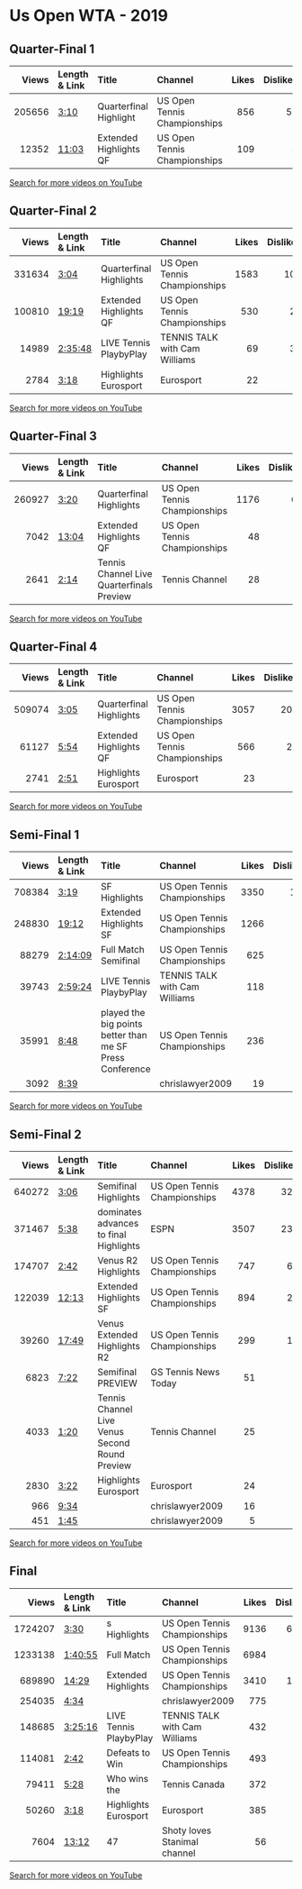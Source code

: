 
# Us Open WTA - 2019
    
## Quarter-Final 1
|   Views | Length & Link                                        | Title                     | Channel                      |   Likes |   Dislikes |
|--------:|:-----------------------------------------------------|:--------------------------|:-----------------------------|--------:|-----------:|
|  205656 | [3:10](https://www.youtube.com/watch?v=-LPRN804yXw)  | Quarterfinal Highlight    | US Open Tennis Championships |     856 |         55 |
|   12352 | [11:03](https://www.youtube.com/watch?v=oIw-oi1mjlA) | Extended Highlights    QF | US Open Tennis Championships |     109 |          4 |

[Search for more videos on YouTube](https://www.youtube.com/results?search_query=%22us+open%22+%22Bencic%22+%22Vekic%22+%222019%22+%22highlights%22)     

## Quarter-Final 2
|   Views | Length & Link                                          | Title                     | Channel                       |   Likes |   Dislikes |
|--------:|:-------------------------------------------------------|:--------------------------|:------------------------------|--------:|-----------:|
|  331634 | [3:04](https://www.youtube.com/watch?v=xOpDnUDg2cM)    | Quarterfinal Highlights   | US Open Tennis Championships  |    1583 |        103 |
|  100810 | [19:19](https://www.youtube.com/watch?v=qetN6-0VrS4)   | Extended Highlights    QF | US Open Tennis Championships  |     530 |         27 |
|   14989 | [2:35:48](https://www.youtube.com/watch?v=pZwul6yu5vU) | LIVE Tennis PlaybyPlay    | TENNIS TALK with Cam Williams |      69 |         37 |
|    2784 | [3:18](https://www.youtube.com/watch?v=Lt_GcK3Vbfo)    | Highlights     Eurosport  | Eurosport                     |      22 |          1 |

[Search for more videos on YouTube](https://www.youtube.com/results?search_query=%22us+open%22+%22Andreescu%22+%22Mertens%22+%222019%22+%22highlights%22)     

## Quarter-Final 3
|   Views | Length & Link                                        | Title                                            | Channel                      |   Likes |   Dislikes |
|--------:|:-----------------------------------------------------|:-------------------------------------------------|:-----------------------------|--------:|-----------:|
|  260927 | [3:20](https://www.youtube.com/watch?v=d2as-InqNdQ)  | Quarterfinal Highlights                          | US Open Tennis Championships |    1176 |         66 |
|    7042 | [13:04](https://www.youtube.com/watch?v=9c0Kx69GSNI) | Extended Highlights    QF                        | US Open Tennis Championships |      48 |          1 |
|    2641 | [2:14](https://www.youtube.com/watch?v=RDXU7mAxz-g)  | Tennis Channel Live        Quarterfinals Preview | Tennis Channel               |      28 |          0 |

[Search for more videos on YouTube](https://www.youtube.com/results?search_query=%22us+open%22+%22Svitolina%22+%22Konta%22+%222019%22+%22highlights%22)     

## Quarter-Final 4
|   Views | Length & Link                                       | Title                     | Channel                      |   Likes |   Dislikes |
|--------:|:----------------------------------------------------|:--------------------------|:-----------------------------|--------:|-----------:|
|  509074 | [3:05](https://www.youtube.com/watch?v=louoP_DAvto) | Quarterfinal Highlights   | US Open Tennis Championships |    3057 |        207 |
|   61127 | [5:54](https://www.youtube.com/watch?v=WpaNvIJ349U) | Extended Highlights    QF | US Open Tennis Championships |     566 |         23 |
|    2741 | [2:51](https://www.youtube.com/watch?v=-yXbmAn9fvg) | Highlights     Eurosport  | Eurosport                    |      23 |          2 |

[Search for more videos on YouTube](https://www.youtube.com/results?search_query=%22us+open%22+%22Williams%22+%22Wang%22+%222019%22+%22highlights%22)     

## Semi-Final 1
|   Views | Length & Link                                          | Title                                                       | Channel                       |   Likes |   Dislikes |
|--------:|:-------------------------------------------------------|:------------------------------------------------------------|:------------------------------|--------:|-----------:|
|  708384 | [3:19](https://www.youtube.com/watch?v=3jnwDhw8hjk)    | SF Highlights                                               | US Open Tennis Championships  |    3350 |        192 |
|  248830 | [19:12](https://www.youtube.com/watch?v=KmsaCWSMAtg)   | Extended Highlights    SF                                   | US Open Tennis Championships  |    1266 |         70 |
|   88279 | [2:14:09](https://www.youtube.com/watch?v=Yjk4dBMgkQM) | Full Match    Semifinal                                     | US Open Tennis Championships  |     625 |         23 |
|   39743 | [2:59:24](https://www.youtube.com/watch?v=aIRg0gugl1Y) | LIVE Tennis PlaybyPlay                                      | TENNIS TALK with Cam Williams |     118 |         95 |
|   35991 | [8:48](https://www.youtube.com/watch?v=Bc7ZvPMfHbQ)    | played the big points better than me    SF Press Conference | US Open Tennis Championships  |     236 |          7 |
|    3092 | [8:39](https://www.youtube.com/watch?v=xmr3Pn079Jc)    |                                                             | chrislawyer2009               |      19 |          0 |

[Search for more videos on YouTube](https://www.youtube.com/results?search_query=%22us+open%22+%22Andreescu%22+%22Bencic%22+%222019%22+%22highlights%22)     

## Semi-Final 2
|   Views | Length & Link                                        | Title                                                | Channel                      |   Likes |   Dislikes |
|--------:|:-----------------------------------------------------|:-----------------------------------------------------|:-----------------------------|--------:|-----------:|
|  640272 | [3:06](https://www.youtube.com/watch?v=UbKRMsnyrfc)  | Semifinal Highlights                                 | US Open Tennis Championships |    4378 |        323 |
|  371467 | [5:38](https://www.youtube.com/watch?v=a5W4zyR8kvo)  | dominates   advances to  final    Highlights         | ESPN                         |    3507 |        237 |
|  174707 | [2:42](https://www.youtube.com/watch?v=Tz136QvyTaI)  | Venus     R2 Highlights                              | US Open Tennis Championships |     747 |         65 |
|  122039 | [12:13](https://www.youtube.com/watch?v=VXmn9QTEaHk) | Extended Highlights    SF                            | US Open Tennis Championships |     894 |         28 |
|   39260 | [17:49](https://www.youtube.com/watch?v=qh9oakcH9x4) | Venus  Extended Highlights    R2                     | US Open Tennis Championships |     299 |         14 |
|    6823 | [7:22](https://www.youtube.com/watch?v=MbZLOuCGqIA)  | Semifinal  PREVIEW                                   | GS Tennis News Today         |      51 |          6 |
|    4033 | [1:20](https://www.youtube.com/watch?v=kz6av_40vTc)  | Tennis Channel Live Venus       Second Round Preview | Tennis Channel               |      25 |          0 |
|    2830 | [3:22](https://www.youtube.com/watch?v=yytryUSDzIo)  | Highlights     Eurosport                             | Eurosport                    |      24 |          3 |
|     966 | [9:34](https://www.youtube.com/watch?v=oKOsPVF4DXM)  |                                                      | chrislawyer2009              |      16 |          0 |
|     451 | [1:45](https://www.youtube.com/watch?v=Mmwrs4x8n_g)  |                                                      | chrislawyer2009              |       5 |          0 |

[Search for more videos on YouTube](https://www.youtube.com/results?search_query=%22us+open%22+%22Williams%22+%22Svitolina%22+%222019%22+%22highlights%22)     

## Final
|   Views | Length & Link                                          | Title                    | Channel                       |   Likes |   Dislikes |
|--------:|:-------------------------------------------------------|:-------------------------|:------------------------------|--------:|-----------:|
| 1724207 | [3:30](https://www.youtube.com/watch?v=gTdKP61cXhc)    | s Highlights             | US Open Tennis Championships  |    9136 |       6550 |
| 1233138 | [1:40:55](https://www.youtube.com/watch?v=GCzsODijnqw) | Full Match               | US Open Tennis Championships  |    6984 |        551 |
|  689890 | [14:29](https://www.youtube.com/watch?v=OmKD_2rOf54)   | Extended Highlights      | US Open Tennis Championships  |    3410 |       1607 |
|  254035 | [4:34](https://www.youtube.com/watch?v=xMkuATxJX5o)    |                          | chrislawyer2009               |     775 |        145 |
|  148685 | [3:25:16](https://www.youtube.com/watch?v=iRXwTT_JtJ0) | LIVE Tennis PlaybyPlay   | TENNIS TALK with Cam Williams |     432 |        309 |
|  114081 | [2:42](https://www.youtube.com/watch?v=B54PSk-6GWA)    | Defeats   to Win         | US Open Tennis Championships  |     493 |         27 |
|   79411 | [5:28](https://www.youtube.com/watch?v=HxCUFXGiLlM)    | Who wins the             | Tennis Canada                 |     372 |         33 |
|   50260 | [3:18](https://www.youtube.com/watch?v=qjcVWOp5WOc)    | Highlights     Eurosport | Eurosport                     |     385 |         19 |
|    7604 | [13:12](https://www.youtube.com/watch?v=-HMh2bnr73M)   | 47                       | Shoty loves Stanimal channel  |      56 |          7 |

[Search for more videos on YouTube](https://www.youtube.com/results?search_query=%22us+open%22+%22Andreescu%22+%22Williams%22+%222019%22+%22highlights%22)     
